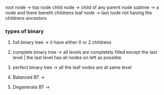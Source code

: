 root node -> top node child node -> child of any parent node subtree -> a node
and there beneth childrens leaf node -> last node not having the childrens
ancestors

### types of binary

1. full binary tree -> it have either 0 or 2 childrens

2. complete binary tree -> all levels are completely filled except the last
   level | the last level has all nodes on left as possible

3. perfect binary tree -> all the leaf nodes are at same level

4. Balanced BT ->

5. Degenerate BT ->
